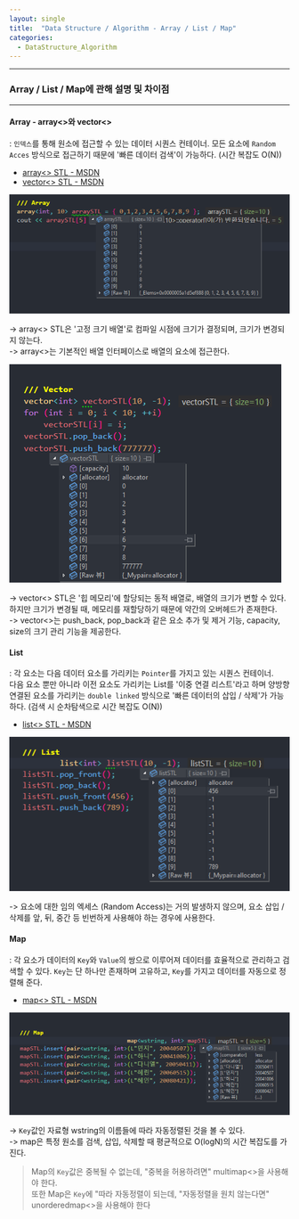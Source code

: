```yaml
---
layout: single
title:  "Data Structure / Algorithm - Array / List / Map"
categories:
  - DataStructure_Algorithm
---
```


---

### Array / List / Map에 관해 설명 및 차이점
---

#### Array - array<>와 vector<>
: `인덱스`를 통해 원소에 접근할 수 있는 데이터 시퀀스 컨테이너. 모든 요소에 `Random Acces` 방식으로 접근하기 때문에 '빠른 데이터 검색'이 가능하다. (시간 복잡도 O(N))

* [array<> STL - MSDN](https://learn.microsoft.com/ko-kr/cpp/standard-library/array-class-stl?view=msvc-170)  
* [vector<> STL - MSDN](https://learn.microsoft.com/ko-kr/cpp/standard-library/vector-class?view=msvc-170)

![](/assets/images/data_array.png)

-> array<> STL은 '고정 크기 배열'로 컴파일 시점에 크기가 결정되며, 크기가 변경되지 않는다.  
-> array<>는 기본적인 배열 인터페이스로 배열의 요소에 접근한다.

![](/assets/images/data_vector.png)

-> vector<> STL은 '힙 메모리'에 할당되는 동적 배열로, 배열의 크기가 변할 수 있다. 하지만 크기가 변경될 때, 메모리를 재할당하기 때문에 약간의 오버헤드가 존재한다.  
-> vector<>는 push_back, pop_back과 같은 요소 추가 및 제거 기능, capacity, size의 크기 관리 기능을 제공한다.

#### List
: 각 요소는 다음 데이터 요소를 가리키는 `Pointer`를 가지고 있는 시퀀스 컨테이너.  
다음 요소 뿐만 아니라 이전 요소도 가리키는 List를 '이중 연결 리스트'라고 하며 양방향 연결된 요소를 가리키는 `double linked` 방식으로 '빠른 데이터의 삽입 / 삭제'가 가능하다. (검색 시 순차탐색으로 시간 복잡도 O(N))

* [list<> STL - MSDN](https://learn.microsoft.com/ko-kr/cpp/standard-library/list-class?view=msvc-170)

![](/assets/images/data_list.png)

-> 요소에 대한 임의 엑세스 (Random Access)는 거의 발생하지 않으며, 요소 삽입 / 삭제를 앞, 뒤, 중간 등 빈번하게 사용해야 하는 경우에 사용한다.

#### Map
: 각 요소가 데이터의 `Key`와 `Value`의 쌍으로 이루어져 데이터를 효율적으로 관리하고 검색할 수 있다. `Key`는 단 하나만 존재하며 고유하고, `Key`를 가지고 데이터를 자동으로 정렬해 준다.

* [map<> STL - MSDN](https://learn.microsoft.com/ko-kr/cpp/standard-library/map-class?view=msvc-170)

![](/assets/images/data_map.png)

-> `Key`값인 자료형 wstring의 이름들에 따라 자동정렬된 것을 볼 수 있다.  
-> map은 특정 원소를 검색, 삽입, 삭제할 때 평균적으로 O(logN)의 시간 복잡도를 가진다.

> Map의 `Key`값은 중복될 수 없는데, "중복을 허용하려면" multimap<>을 사용해야 한다.  
> 또한 Map은 `Key`에 "따라 자동정렬이 되는데, "자동정렬을 원치 않는다면" unorderedmap<>을 사용해야 한다
